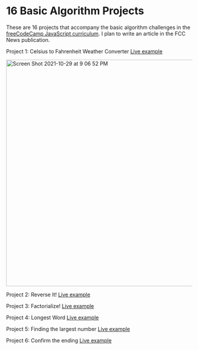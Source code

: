 # 16 Basic Algorithm Projects

These are 16 projects that accompany the basic algorithm challenges in the [freeCodeCamp JavaScript curriculum](https://www.freecodecamp.org/learn/javascript-algorithms-and-data-structures/#basic-algorithm-scripting). I plan to write an article in the FCC News publication. 

Project 1: Celsius to Fahrenheit Weather Converter [Live example](https://codepen.io/jessica-wilkins/full/LYWVbbW)  

<img width="612" alt="Screen Shot 2021-10-29 at 9 06 52 PM" src="https://user-images.githubusercontent.com/67210629/139519619-2cca1e06-972c-4970-aeb9-7e2509fcf72b.png">


Project 2: Reverse It! [Live example]()

Project 3: Factorialize! [Live example]()

Project 4: Longest Word [Live example]()

Project 5: Finding the largest number [Live example]()

Project 6: Confirm the ending [Live example]()
